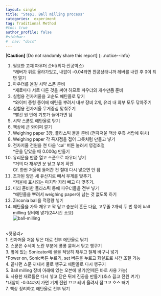 ```yaml
---
layout: single
title: "Step1. Ball milling process"
categories:  experiment
tag: Traditional Method
#toc: true
author_profile: false
#sidebar:
#  nav: "docs"
---
```


**[Caution]** [Do not randomly share this report]
{: .notice--info}

1. 필요한 고체 파우더 준비(위치:진공박스)<br>
 *레버가 위로 올라가있고, 내압이 -0.04라면 진공상태니까 레버를 내린 후 0이 되면 열기<br>
2. 파우더를 옮길 시약 스푼 준비<br>
 *재료마다 서로 다른 것을 써야 하므로 파우더의 개수만큼 준비<br>
3. 실험용 전자저울을 고순도 에탄올로 닦기<br>
 *와이퍼 중형 종이에 에탄올 뿌려서 내부 장비 2개, 유리 내 외부 모두 닦아주기<br>
4. 실험용 전자저울 무게중심 맞춰주기<br>
 *빨간 원 안에 기포가 들어가면 됨<br>
5. 시약 스푼도 에탄올로 닦기<br>
6. 책상에 큰 와이퍼 깔기<br>
7. Weighing paper 3장, 플라스틱 볼을 준비 (전자저울 책상 우측 서랍에 위치)<br>
8. Weighing paper 각 꼭지점을 접어 그릇처럼 만들고 넣기<br>
9. 전자저울 전원을 켠 다음 'cal' 버튼 눌러서 영점조절<br>
 *문을 닫았을 때 0.000g 만들기<br>
10.	유리문을 반쯤 열고 스푼으로 파우더 넣기<br>
 *거의 다 채우면 문 닫고 무게 확인<br>
 Cf. 한번 저울에 들어간 건 절대 다시 넣으면 안 됨<br>
11.	초과된 양은 새 유산지로 빼서 무게를 맞추기.<br>
 *저울에 표시되는 마지막 자리 빼고 다 맞추기.<br>
12.	미리 준비한 플라스틱 통에 파우더들을 전부 넣기<br>
 *에탄올을 뿌려서 weighing paper에 남는 것 없도록 하기<br>
13.	Zirconia ball을 적정량 넣기<br>
14.	에탄올을 가득 채우고 꽉 닫고 충분히 흔든 다음, 고무줄 2개씩 두 번 묶어 ball milling 장비에 넣기(24시간 소요)<br>
![ball-milling](https://github.com/user-attachments/assets/7d5f9b57-e40c-4d85-b133-330ac76934e5)
<br>
<뒷정리><br>
1. 전자저울 처음 닦은 대로 전부 에탄올로 닦기<br>
2. 스푼은 수세미 노란 부분에 퐁퐁 묻혀서 닦고 헹구기<br>
3. 옆에 있는 Sonicator에 물을 적당히 채우고 철제 바구니 넣기<br>
 *Power on, Sonic버튼 누르기, set 버튼을 누르고 화살표로 시간 조절 가능<br>
4. 끝나면 스푼 꺼내서 물로 헹구고 에탄올로 다시 헹구기<br>  
5. Ball milling 장비 아래에 있는 오븐에 넣기(언제든 바로 사용 가능)<br>
6. 사용한 재료들은 다시 넣고 닫은 뒤에 진공을 만들기(호스 꼽고 전원 켜기)<br>
 *내압이 -0.04까지 가면 기계 전원 끄고 레버 올려서 잠그고 호스 빼기<br>
7. 책상 정리하고 에탄올로 전부 닦기
